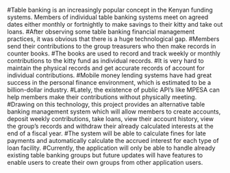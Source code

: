 #Table banking is an increasingly popular concept in the Kenyan funding systems. Members of individual table banking systems meet on agreed dates either monthly or fortnightly to make savings to their kitty and take out loans. 
#After observing some table banking financial management practices, it was obvious that there is a huge technological gap.
#Members send their contributions to the group treasurers who then make records in counter books. 
#The books are used to record and track weekly or monthly contributions to the kitty fund as individual records. 
#It is very hard to maintain the physical records and get accurate records of account for individual contributions. 
#Mobile money lending systems have had great success in the personal finance environment, which is estimated to be a billion-dollar industry. 
#Lately, the existence of public API’s like MPESA can help members make their contributions without physically meeting. 
#Drawing on this technology, this project provides an alternative table banking management system which will allow members to create accounts, deposit weekly contributions, take loans, view their account history, view the group’s records and withdraw their already calculated interests at the end of a fiscal year.
#The system will be able to calculate fines for late payments and automatically calculate the accrued interest for each type of loan facility. 
#Currently, the application will only be able to handle already existing table banking groups but future updates will have features to enable users to create their own groups from other application users.
